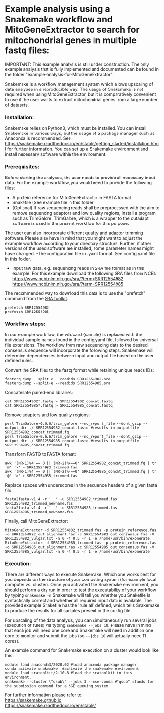 # Example analysis using a Snakemake workflow and MitoGeneExtractor to search for mitochondrial genes in multiple fastq files:

IMPORTANT: This example analysis is still under construction. The only example analysis that is fully implemented and documented can be found in the folder "example-analysis-for-MitoGeneExtractor".

Snakemake is a workflow management system which allows upscaling of data analyses in a reproducible way.
The usage of Snakemake is not required when using MitoGeneExtractor, but it is comparatively convenient to use if the user wants to extract mitochondrial genes from a large number of datasets. 

### Installation:
Snakemake relies on Python3, which must be installed. You can install Snakemake in various ways, but the usage of a package manager such as Anaconda is recommended. 
See https://snakemake.readthedocs.io/en/stable/getting_started/installation.html for further information. You can set up a Snakemake environment and install necessary software within the environment.

### Prerequisites:
Before starting the analyses, the user needs to provide all necessary input data. For the example workflow, you would need to provide the following files:

- A protein reference for MitoGeneExtractor in FASTA format  
- Snakefile (See example file in this folder)
- (Optional) If raw sequencing reads shall be preprocessed with the aim to remove sequencing adaptors and low quality regions, install a program such as TrimGalore. TrimGalore, which is a wrapper to the cutadapt software is used in the present workflow for this purpose.
<!-- Expert users can use the cutadapt.yaml file to install  file (Anaconda environment for cutadapt safed in .yaml file)  -->
The user can also incorporate different quality and adaptor trimming software. Please also have in mind that you might want to adjust the example workflow according to your directory structure. Further, if other versions of the used software are installed, some parameter names might have changed.
-The configuration file in .yaml format. See config.yaml file in this folder.  

- Input raw data, e.g. sequencing reads in SRA file format as in this example. For this example download the following SRA files from NCBI:
https://www.ncbi.nlm.nih.gov/sra/?term=SRR12554982
https://www.ncbi.nlm.nih.gov/sra/?term=SRR12554985

The recommended way to download this data is to use the "prefetch" command from the [SRA toolkit](https://trace.ncbi.nlm.nih.gov/Traces/sra/sra.cgi?view=software).

```{r, eval=TRUE}
prefetch SRR12554982
prefetch SRR12554985
```

### Workflow steps:
In our example workflow, the wildcard {sample} is replaced with the individual sample names found in the config.yaml file, followed by universal file extensions. The workflow from raw sequencing data to the desired consensus sequence will incorporate the following steps. Snakemake will determine dependencies between input and output file based on the user defined rules.

Convert the SRA files to the fastq format while retaining unique reads IDs:
```{r, eval=TRUE}
fasterq-dump --split-e --readids SRR12554982.sra
fasterq-dump --split-e --readids SRR12554985.sra
```

Concatenate paired-end libraries:
```{r, eval=TRUE}
cat SRR12554982*.fastq > SRR12554982_concat.fastq
cat SRR12554985*.fastq > SRR12554985_concat.fastq
```

Remove adapters and low quality regions:
```{r, eval=TRUE}
perl TrimGalore-0.6.6/trim_galore --no_report_file --dont_gzip --output_dir ./ SRR12554982_concat.fastq #results in outputfile SRR12554982_concat_trimmed.fq
perl TrimGalore-0.6.6/trim_galore --no_report_file --dont_gzip --output_dir ./ SRR12554985_concat.fastq #results in outputfile SRR12554985_concat_trimmed.fq
```

Transform FASTQ to FASTA format:
```{r, eval=TRUE}
awk '(NR-1)%4 == 0 || (NR-2)%4==0' SRR12554982_concat_trimmed.fq | tr '@' '>' > SRR12554982_trimmed.fas
awk '(NR-1)%4 == 0 || (NR-2)%4==0' SRR12554985_concat_trimmed.fq | tr '@' '>' > SRR12554985_trimmed.fas
```

Replace spaces with underscores in the sequence headers of a given fasta file:
```{r, eval=TRUE}
fasta2fasta-v1.4 -r ' _' -u SRR12554982_trimmed.fas SRR12554982_trimmed_newname.fas
fasta2fasta-v1.4 -r ' _' -u SRR12554985_trimmed.fas SRR12554985_trimmed_newname.fas
```

Finally, call MitoGeneExtractor:
```{r, eval=TRUE}
MitoGeneExtractor -d SRR12554982_trimmed.fas -p protein_reference.fas -o SRR12554982_out_alignment.fas -c SRR12554982_out_consensus.fas -V SRR12554982_vulgar.txt -n 0 -t 0.5 -r 1 -e /home/usr/bin/exonerate
MitoGeneExtractor -d SRR12554985_trimmed.fas -p protein_reference.fas -o SRR12554985_out_alignment.fas -c SRR12554985_out_consensus.fas -V SRR12554985_vulgar.txt -n 0 -t 0.5 -r 1 -e /home/usr/bin/exonerate
```

### Execution:
There are different ways to execute Snakemake. Which one works best for you depends on the structure of your computing system (for example local computer vs. cluster).
Once you activated the Snakemake environment, you should perform a dry run in order to test the executability of your workflow by typing ```snakemake -n```
Snakemake will tell you whether you Snakefile is syntactically correct and whether all required input data is available. The provided example Snakefile has the 'rule all' defined, which tells Snakemake to produce the results for all samples present in the config file.

For upscaling of the data analysis, you can simultaneously run several jobs (execution of rules) via typing ```snakemake --jobs 10```. Please have in mind that each job will need one core and Snakemake will need in addition one core to monitor and submit the jobs (so ```--jobs 10``` will actually need 11 cores).

An example command for Snakemake execution on a cluster would look like this:

```
module load anaconda3/2020.02 #load anaconda package manager
conda activate snakemake  #activate the snakemake environment
module load sratoolkit/2.10.8 #load the sratoolkit in this environment. 
snakemake --cluster \"qsub\" --jobs 3 --use-conda #"qsub" stands for the submission command for a SGE queuing system
```


For further information please refer to:  
https://snakemake.github.io  
https://snakemake.readthedocs.io/en/stable/

